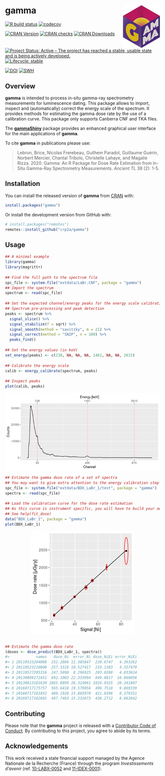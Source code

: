 
<!-- README.md is generated from README.Rmd. Please edit that file -->

# gamma <img width=120px src="man/figures/logo.png" align="right" />

<!-- badges: start -->

[![R build
status](https://github.com/crp2a/gamma/workflows/R-CMD-check/badge.svg)](https://github.com/crp2a/gamma/actions)
[![codecov](https://codecov.io/gh/crp2a/gamma/branch/master/graph/badge.svg)](https://codecov.io/gh/crp2a/gamma)

[![CRAN
Version](http://www.r-pkg.org/badges/version/gamma)](https://cran.r-project.org/package=gamma)
[![CRAN
checks](https://cranchecks.info/badges/worst/gamma)](https://cran.r-project.org/web/checks/check_results_gamma.html)
[![CRAN
Downloads](http://cranlogs.r-pkg.org/badges/gamma)](https://cran.r-project.org/package=gamma)

[![Project Status: Active – The project has reached a stable, usable
state and is being actively
developed.](https://www.repostatus.org/badges/latest/active.svg)](https://www.repostatus.org/#active)
[![Lifecycle:
stable](https://img.shields.io/badge/lifecycle-stable-brightgreen.svg)](https://www.tidyverse.org/lifecycle/#stable)

[![DOI](https://zenodo.org/badge/DOI/10.5281/zenodo.2652393.svg)](https://doi.org/10.5281/zenodo.2652393)
[![SWH](https://archive.softwareheritage.org/badge/swh:1:dir:459ecf47c4c0bb768732bd56c5c245ddab0d33f9/)](https://archive.softwareheritage.org/swh:1:dir:459ecf47c4c0bb768732bd56c5c245ddab0d33f9;origin=https://github.com/crp2a/gamma;visit=swh:1:snp:10e6be6e5cbe735b58c45abbcbabf20b93019e9c;anchor=swh:1:rev:1b3baf8821267ed656d780ae154d347769141d0c/)
<!-- badges: end -->

## Overview

**gamma** is intended to process in-situ gamma-ray spectrometry
measurements for luminescence dating. This package allows to import,
inspect and (automatically) correct the energy scale of the spectrum. It
provides methods for estimating the gamma dose rate by the use of a
calibration curve. This package only supports Canberra CNF and TKA
files.

The [**gammaShiny**](https://github.com/crp2a/gammaShiny) package
provides an enhanced graphical user interface for the main applications
of **gamma**.

To cite **gamma** in publications please use:

> Lebrun, Brice, Nicolas Frerebeau, Guilhem Paradol, Guillaume Guérin,
> Norbert Mercier, Chantal Tribolo, Christelle Lahaye, and Magalie
> Rizza. 2020. Gamma: An R Package for Dose Rate Estimation from In-Situ
> Gamma-Ray Spectrometry Measurements. *Ancient TL* 38 (2): 1-5.

## Installation

You can install the released version of **gamma** from
[CRAN](https://CRAN.R-project.org) with:

``` r
install.packages("gamma")
```

Or install the development version from GitHub with:

``` r
# install.packages("remotes")
remotes::install_github("crp2a/gamma")
```

## Usage

``` r
## A minimal example
library(gamma)
library(magrittr)

## Find the full path to the spectrum file
spc_file <- system.file("extdata/LaBr.CNF", package = "gamma")
## Import the spectrum
spectrum <- read(spc_file)

## Set the expected channel/energy peaks for the energy scale calibration
## Spectrum pre-processing and peak detection
peaks <- spectrum %>%
  signal_slice() %>%
  signal_stabilize(f = sqrt) %>%
  signal_smooth(method = "savitzky", m = 21) %>%
  signal_correct(method = "SNIP", n = 100) %>%
  peaks_find()

## Set the energy values (in keV)
set_energy(peaks) <- c(238, NA, NA, NA, 1461, NA, NA, 2615)

## Calibrate the energy scale
calib <- energy_calibrate(spectrum, peaks)

## Inspect peaks
plot(calib, peaks)
```

<img src="man/figures/README-usage-1.png" style="display: block; margin: auto;" />

``` r
## Estimate the gamma dose rate of a set of spectra
## You may want to give extra attention to the energy calibration step
spc_file <- system.file("extdata/BDX_LaBr_1/test", package = "gamma")
spectra <- read(spc_file)

## Load the calibration curve for the dose rate estimation
## As this curve is instrument specific, you will have to build your own
## See help(fit_dose)
data("BDX_LaBr_1", package = "gamma")
plot(BDX_LaBr_1)
```

<img src="man/figures/README-calib-1.png" style="display: block; margin: auto;" />

``` r

## Estimate the gamma dose rate
(doses <- dose_predict(BDX_LaBr_1, spectra))
#>            names   dose_Ni  error_Ni dose_NiEi error_NiEi
#> 1 20110523204008  252.2866 12.385847  220.6747   4.393262
#> 2 20110523210008  257.3316 10.527417  219.1303   4.357479
#> 3 20110527205316  247.5890  8.296925  203.0288   4.033624
#> 4 20130809172451  892.1003 22.333994  849.8817  16.868056
#> 5 20130813181639 1065.0899 26.314061 1024.9325  20.341807
#> 6 20160717175757  565.6418 19.579056  496.7518   9.869339
#> 7 20160717181052  480.1928 15.805970  421.8396   8.379351
#> 8 20160717182601  497.7403 15.232673  436.2712   8.663842
```

## Contributing

Please note that the **gamma** project is released with a [Contributor
Code of
Conduct](https://github.com/crp2a/gamma/blob/master/.github/CODE_OF_CONDUCT.md).
By contributing to this project, you agree to abide by its terms.

## Acknowledgements

This work received a state financial support managed by the Agence
Nationale de la Recherche (France) through the program *Investissements
d’avenir* (ref. [10-LABX-0052](https://lascarbx.labex.u-bordeaux.fr) and
[11-IDEX-0001](https://www.univ-amu.fr/amidex)).
